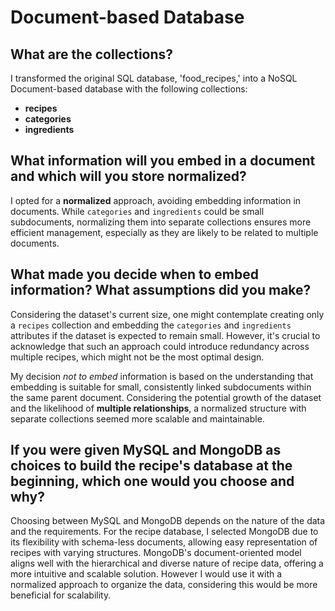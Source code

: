 # Document-based Database

## What are the collections?

I transformed the original SQL database, 'food_recipes,' into a NoSQL Document-based database with the following collections:

- **recipes**
- **categories**
- **ingredients**

## What information will you embed in a document and which will you store normalized?

I opted for a **normalized** approach, avoiding embedding information in documents. While `categories` and `ingredients` could be small subdocuments, normalizing them into separate collections ensures more efficient management, especially as they are likely to be related to multiple documents.

## What made you decide when to embed information? What assumptions did you make?

Considering the dataset's current size, one might contemplate creating only a `recipes` collection and embedding the `categories` and `ingredients` attributes if the dataset is expected to remain small. However, it's crucial to acknowledge that such an approach could introduce redundancy across multiple recipes, which might not be the most optimal design.

My decision *not to embed* information is based on the understanding that embedding is suitable for small, consistently linked subdocuments within the same parent document. Considering the potential growth of the dataset and the likelihood of **multiple relationships**, a normalized structure with separate collections seemed more scalable and maintainable.

## If you were given MySQL and MongoDB as choices to build the recipe's database at the beginning, which one would you choose and why?

Choosing between MySQL and MongoDB depends on the nature of the data and the requirements. For the recipe database, I selected MongoDB due to its flexibility with schema-less documents, allowing easy representation of recipes with varying structures. MongoDB's document-oriented model aligns well with the hierarchical and diverse nature of recipe data, offering a more intuitive and scalable solution. However I would use it with a normalized approach to organize the data, considering this would be more beneficial for scalability.
